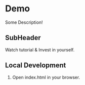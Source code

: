 # Demo 

Some Description!

## SubHeader 

Watch tutorial & Invest in yourself.

## Local Development 

1. Open index.html in your browser.

